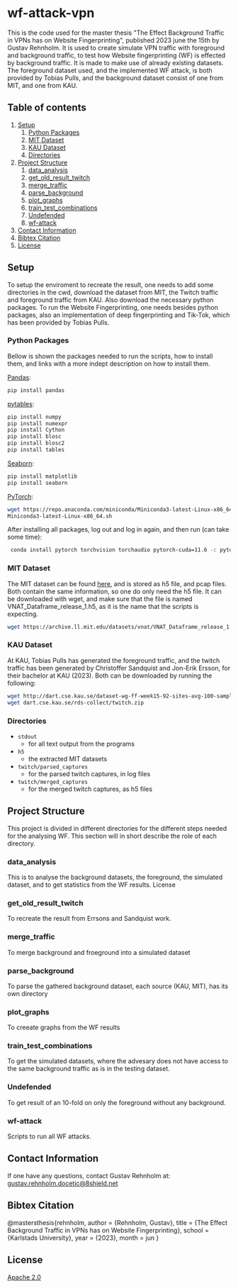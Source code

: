 # wf-attack-vpn
This is the code used for the master thesis "The Effect Background Traffic in VPNs has on Website Fingerprinting", published 2023 june the 15th by Gustav Rehnholm. It is used to create simulate VPN traffic with foreground and background traffic, to test how Website fingerprinting (WF) is effected by background traffic. It is made to make use of already existing datasets. The foreground dataset used, and the implemented WF attack, is both provided by Tobias Pulls, and the background dataset consist of one from MIT, and one from KAU.

## Table of contents
1. [Setup](#setup)
    1. [Python Packages](#lib)
    2. [MIT Dataset](#mit)
    3. [KAU Dataset](#kau)
    4. [Directories](#dir)
2. [Project Structure](#struct)
    1. [data_analysis](#data_analysis)
    2. [get_old_result_twitch](#get_old_result_twitch)
    3. [merge_traffic](#merge_traffic)
    4. [parse_background](#parse_background)
    5. [plot_graphs](#plot_graphs)
    6. [train_test_combinations](#train_test_combinations)
    7. [Undefended](#Undefended)
    8. [wf-attack](#wf-attack)
3. [Contact Information](#Contact)
4. [Bibtex Citation](#bibtex)
5. [License](#License)



## Setup <a name="setup"></a>
To setup the enviroment to recreate the result, one needs to add some directories in the cwd, download the dataset from MIT, the Twitch traffic and foreground traffic from KAU. Also download the necessary python packages. To run the Website Fingerprinting, one needs besides python packages, also an implementation of deep fingerprinting and Tik-Tok, which has been provided by Tobias Pulls. 

### Python Packages <a name="lib"></a>
Bellow is shown the packages needed to run the scripts, how to install them, and links with a more indept description on how to install them. 

[Pandas](https://pandas.pydata.org/pandas-docs/stable/getting_started/install.html):
```bash 
pip install pandas 
```

[pytables](https://www.pytables.org/usersguide/installation.html):
```bash 
pip install numpy
pip install numexpr
pip install Cython
pip install blosc
pip install blosc2
pip install tables 
```

[Seaborn](https://seaborn.pydata.org/installing.html):
```bash 
pip install matplotlib 
pip install seaborn
```

[PyTorch](https://pytorch.org/get-started/locally/):
```bash 
wget https://repo.anaconda.com/miniconda/Miniconda3-latest-Linux-x86_64.sh
Miniconda3-latest-Linux-x86_64.sh 
```

After installing all packages, log out and log in again, and then run (can take some time):

```bash
 conda install pytorch torchvision torchaudio pytorch-cuda=11.6 -c pytorch -c nvidia 
 ```

### MIT Dataset <a name="mit"></a>
The MIT dataset can be found [here](https://www.ll.mit.edu/r-d/datasets/vpnnonvpn-network-application-traffic-dataset-vnat), and is stored as h5 file, and pcap files. Both contain the same information, so one do only need the h5 file. It can be downloaded with wget, and make sure that the file is named VNAT_Dataframe_release_1.h5, as it is the name that the scripts is expecting.

```bash
wget https://archive.ll.mit.edu/datasets/vnat/VNAT_Dataframe_release_1.h5
```

### KAU Dataset <a name="kau"></a>
At KAU, Tobias Pulls has generated the foreground traffic, and the twitch traffic has been generated by Christoffer Sandquist and Jon-Erik Ersson, for their bachelor at KAU (2023). Both can be downloaded by running the following: 
```bash
wget http://dart.cse.kau.se/dataset-wg-ff-week15-92-sites-avg-100-samples-merged-cut.zip
wget dart.cse.kau.se/rds-collect/twitch.zip
```

### Directories <a name="dir"></a>
* ``` stdout ```
    * for all text output from the programs
* ``` h5 ```
    * the extracted MIT datasets
* ``` twitch/parsed_captures ```
    * for the parsed twitch captures, in log files
* ``` twitch/merged_captures ```
    * for the merged twitch captures, as h5 files 


## Project Structure <a name="struct"></a>
This project is divided in different directories for the different steps needed for the analysing WF. This section will in short describe the role of each directory.

### data_analysis <a name="data_analysis"></a>
This is to analyse the background datasets, the foreground, the simulated dataset, and to get statistics from the WF results. 
License
### get_old_result_twitch <a name="get_old_result_twitch"></a>
To recreate the result from Errsons and Sandquist work.

### merge_traffic <a name="merge_traffic"></a>
To merge background and froeground into a simulated dataset

### parse_background <a name="parse_background"></a>
To parse the gathered background dataset, each source (KAU, MIT), has its own directory

### plot_graphs <a name="plot_graphs"></a>
To creeate graphs from the WF results

### train_test_combinations <a name="train_test_combinations"></a>
To get the simulated datasets, where the advesary does not have access to the same background traffic as is in the testing dataset.

### Undefended <a name="Undefended"></a>
To get result of an 10-fold on only the foreground without any background. 

### wf-attack <a name="wf-attack"></a>
Scripts to run all WF attacks.

## Contact Information <a name="Contact"></a>
If one have any questions, contact Gustav Rehnholm at: gustav.rehnholm.docetic@8shield.net

## Bibtex Citation <a name="Bibtex"></a>
@mastersthesis{rehnholm,
  author  = {Rehnholm, Gustav},
  title   = {The Effect Background Traffic in VPNs has on Website Fingerprinting},
  school  = {Karlstads University},
  year    = {2023},
  month   = jun
}

## License <a name="License"></a>
[Apache 2.0](https://choosealicense.com/licenses/apache-2.0/)


